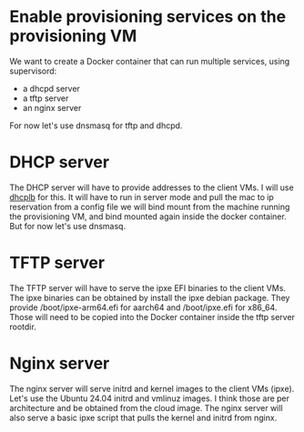# Enable provisioning services on the provisioning VM

We want to create a Docker container that can run multiple services, using supervisord:
 - a dhcpd server
 - a tftp server
 - an nginx server

For now let's use dnsmasq for tftp and dhcpd.

# DHCP server
The DHCP server will have to provide addresses to the client VMs.
I will use [dhcplb](https://github.com/facebookincubator/dhcplb) for this.
It will have to run in server mode and pull the mac to ip reservation from a config file we will bind mount
from the machine running the provisioning VM, and bind mounted again inside the docker container.
But for now let's use dnsmasq.

# TFTP server
The TFTP server will have to serve the ipxe EFI binaries to the client VMs.
The ipxe binaries can be obtained by install the ipxe debian package.
They provide /boot/ipxe-arm64.efi for aarch64 and /boot/ipxe.efi for x86_64.
Those will need to be copied into the Docker container inside the tftp server rootdir.

# Nginx server
The nginx server will serve initrd and kernel images to the client VMs (ipxe).
Let's use the Ubuntu 24.04 initrd and vmlinuz images. I think those are per architecture and be obtained from the cloud image.
The nginx server will also serve a basic ipxe script that pulls the kernel and initrd from nginx.